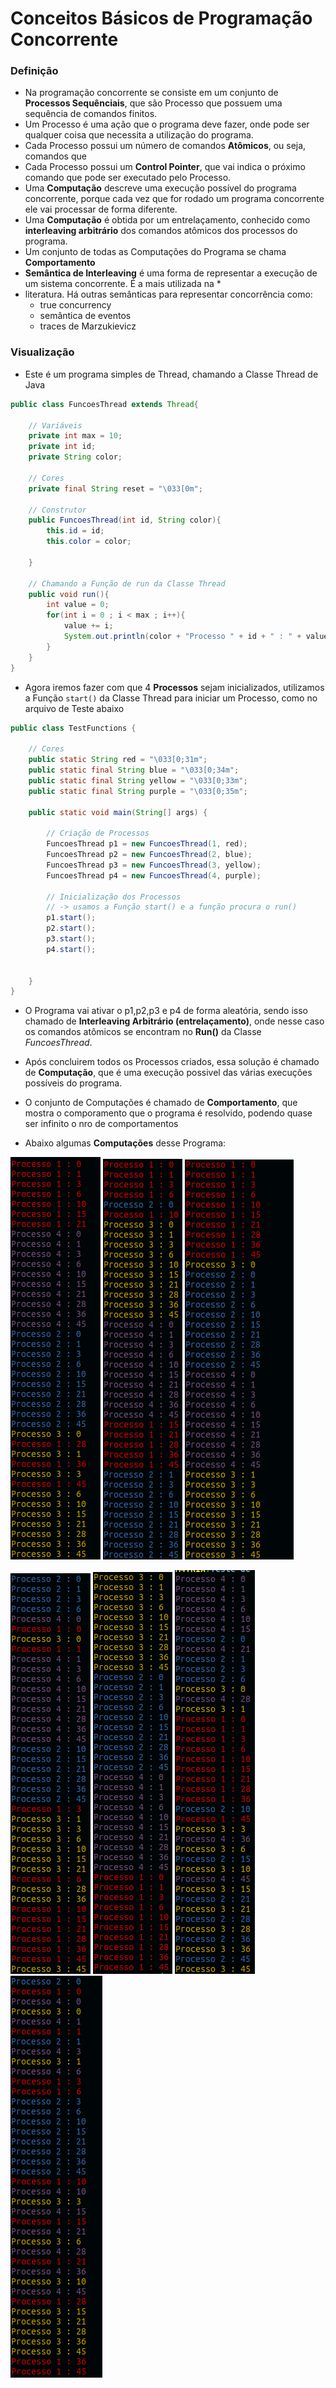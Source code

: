 # Conceitos Básicos de Programação Concorrente

### Definição

* Na programação concorrente se consiste em um conjunto de **Processos Sequênciais**, que são Processo que possuem uma sequência de comandos finitos.
* Um Processo é uma ação que o programa deve fazer, onde pode ser qualquer coisa que necessita a utilização do programa.
* Cada Processo possui um número de comandos **Atômicos**, ou seja, comandos que 
* Cada Processo possui um **Control Pointer**, que vai indica o próximo comando que pode ser executado pelo Processo.
* Uma **Computação** descreve uma execução possível do programa concorrente, porque cada vez que for rodado um programa concorrente ele vai processar de forma diferente.
* Uma **Computação** é obtida por um entrelaçamento, conhecido como **interleaving arbitrário** dos comandos atômicos dos processos do programa.
* Um conjunto de todas as Computações do Programa se chama **Comportamento**
* **Semântica de Interleaving** é uma forma de representar a execução de um sistema concorrente. É a mais utilizada na * 
* literatura. Há outras semânticas para representar concorrência como:
  * true concurrency
  * semântica de eventos
  * traces de Marzukievicz


### Visualização

* Este é um programa simples de Thread, chamando a Classe Thread de Java

```java
public class FuncoesThread extends Thread{
    
    // Variáveis
    private int max = 10;
    private int id;
    private String color;

    // Cores
    private final String reset = "\033[0m";

    // Construtor
    public FuncoesThread(int id, String color){
        this.id = id;
        this.color = color;

    }

    // Chamando a Função de run da Classe Thread
    public void run(){
        int value = 0;
        for(int i = 0 ; i < max ; i++){
            value += i;
            System.out.println(color + "Processo " + id + " : " + value + reset);
        }
    }
}
```
* Agora iremos fazer com que 4 **Processos** sejam inicializados, utilizamos a Função `start()` da Classe Thread para iniciar um Processo, como no arquivo de Teste abaixo

```java
public class TestFunctions {

    // Cores
    public static String red = "\033[0;31m";
    public static final String blue = "\033[0;34m";
    public static final String yellow = "\033[0;33m";
    public static final String purple = "\033[0;35m";

    public static void main(String[] args) {

        // Criação de Processos
        FuncoesThread p1 = new FuncoesThread(1, red);
        FuncoesThread p2 = new FuncoesThread(2, blue);
        FuncoesThread p3 = new FuncoesThread(3, yellow);
        FuncoesThread p4 = new FuncoesThread(4, purple);

        // Inicialização dos Processos
        // -> usamos a Função start() e a função procura o run()
        p1.start();
        p2.start();
        p3.start();
        p4.start();

        
    }    
}
```

* O Programa vai ativar o p1,p2,p3 e p4 de forma aleatória, sendo isso chamado de **Interleaving Arbitrário (entrelaçamento)**, onde nesse caso
os comandos atômicos se encontram no **Run()** da Classe _FuncoesThread_.
* Após concluirem todos os Processos criados, essa solução é chamado de **Computação**, que é uma execução possivel das várias execuções possíveis do programa.
* O conjunto de Computações é chamado de **Comportamento**, que mostra o comporamento que o programa é resolvido, podendo quase ser infinito o nro de comportamentos

* Abaixo algumas **Computações** desse Programa:

<img src="imagens/concorrencia_basico/caso1.png"> <img src="imagens/concorrencia_basico/caso2.png"> <img src="imagens/concorrencia_basico/caso3.png">

<img src="imagens/concorrencia_basico/caso4.png"> <img src="imagens/concorrencia_basico/caso5.png"> <img src="imagens/concorrencia_basico/caso6.png"> <img src="imagens/concorrencia_basico/caso7.png">